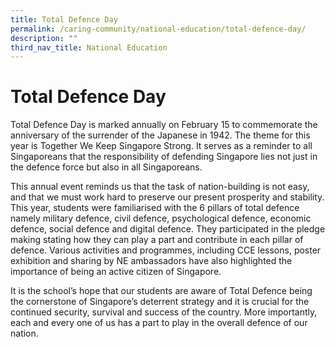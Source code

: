 ```yaml
---
title: Total Defence Day
permalink: /caring-community/national-education/total-defence-day/
description: ""
third_nav_title: National Education
---
```

# **Total Defence Day**

Total Defence Day is marked annually on February 15 to commemorate the anniversary of the surrender of the Japanese in 1942. The theme for this year is Together We Keep Singapore Strong. It serves as a reminder to all Singaporeans that the responsibility of defending Singapore lies not just in the defence force but also in all Singaporeans.    
  
This annual event reminds us that the task of nation-building is not easy, and that we must work hard to preserve our present prosperity and stability. This year, students were familiarised with the 6 pillars of total defence namely military defence, civil defence, psychological defence, economic defence, social defence and digital defence. They participated in the pledge making stating how they can play a part and contribute in each pillar of defence. Various activities and programmes, including CCE lessons, poster exhibition and sharing by NE ambassadors have also highlighted the importance of being an active citizen of Singapore.  
  
It is the school’s hope that our students are aware of Total Defence being the cornerstone of Singapore’s deterrent strategy and it is crucial for the continued security, survival and success of the country. More importantly, each and every one of us has a part to play in the overall defence of our nation.
